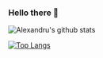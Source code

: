 ### Hello there 👋

![Alexandru's github stats](https://github-readme-stats.vercel.app/api?username=alemoraru&show_icons=true&theme=vue-dark)

[![Top Langs](https://github-readme-stats.vercel.app/api/top-langs/?username=alemoraru&theme=vue-dark)](https://github.com/anuraghazra/github-readme-stats)
<!--
**alemoraru/alemoraru** is a ✨ _special_ ✨ repository because its `README.md` (this file) appears on your GitHub profile.

Here are some ideas to get you started:

- 🔭 I’m currently working on ...
- 🌱 I’m currently learning ...
- 👯 I’m looking to collaborate on ...
- 🤔 I’m looking for help with ...
- 💬 Ask me about ...
- 📫 How to reach me: ...
- 😄 Pronouns: ...
- ⚡ Fun fact: ...
-->
